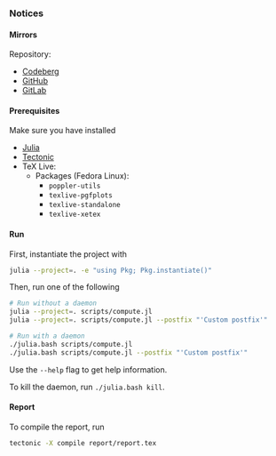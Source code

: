 ### Notices

#### Mirrors

Repository:
- [Codeberg](https://codeberg.org/paveloom-university/Stellar-Astronomy-Special-Workshop-S11-2022)
- [GitHub](https://github.com/paveloom-university/Stellar-Astronomy-Special-Workshop-S11-2022)
- [GitLab](https://gitlab.com/paveloom-g/university/s11-2022/stellar-astronomy-special-workshop)

#### Prerequisites

Make sure you have installed

- [Julia](https://julialang.org)
- [Tectonic](https://tectonic-typesetting.github.io)
- TeX Live:
    - Packages (Fedora Linux):
        - `poppler-utils`
        - `texlive-pgfplots`
        - `texlive-standalone`
        - `texlive-xetex`

#### Run

First, instantiate the project with

```bash
julia --project=. -e "using Pkg; Pkg.instantiate()"
```

Then, run one of the following

```bash
# Run without a daemon
julia --project=. scripts/compute.jl
julia --project=. scripts/compute.jl --postfix "'Custom postfix'"

# Run with a daemon
./julia.bash scripts/compute.jl
./julia.bash scripts/compute.jl --postfix "'Custom postfix'"
```

Use the `--help` flag to get help information.

To kill the daemon, run `./julia.bash kill`.

#### Report

To compile the report, run

```bash
tectonic -X compile report/report.tex
```
